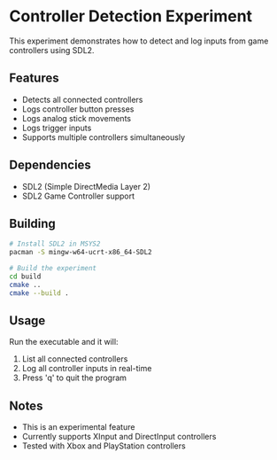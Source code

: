 # Controller Detection Experiment

This experiment demonstrates how to detect and log inputs from game controllers using SDL2.

## Features
- Detects all connected controllers
- Logs controller button presses
- Logs analog stick movements
- Logs trigger inputs
- Supports multiple controllers simultaneously

## Dependencies
- SDL2 (Simple DirectMedia Layer 2)
- SDL2 Game Controller support

## Building
```bash
# Install SDL2 in MSYS2
pacman -S mingw-w64-ucrt-x86_64-SDL2

# Build the experiment
cd build
cmake ..
cmake --build .
```

## Usage
Run the executable and it will:
1. List all connected controllers
2. Log all controller inputs in real-time
3. Press 'q' to quit the program

## Notes
- This is an experimental feature
- Currently supports XInput and DirectInput controllers
- Tested with Xbox and PlayStation controllers 